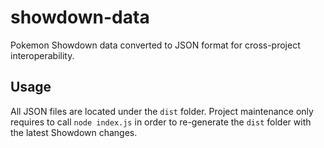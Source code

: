 # showdown-data
Pokemon Showdown data converted to JSON format for cross-project interoperability.

## Usage

All JSON files are located under the `dist` folder.
Project maintenance only requires to call `node index.js` in order to re-generate the `dist` folder
with the latest Showdown changes.
